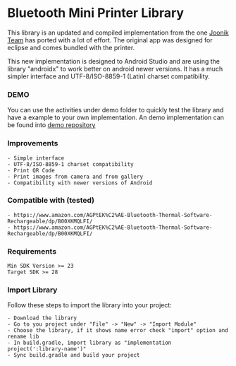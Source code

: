 # Bluetooth Mini Printer Library
This library is an updated and compiled implementation from the one [Joonik Team](https://github.com/Joonik/BlueToothDEMO) has ported with a lot of effort. The original app was designed for eclipse and comes bundled with the printer.

This new implementation is designed to Android Studio and are using the library "androidx" to work better on android newer versions. It has a much simpler interface and UTF-8/ISO-8859-1 (Latin) charset compatibility.

### DEMO
You can use the activities under demo folder to quickly test the library and have a example to your own implementation. An demo implementation can be found into [demo repository](https://github.com/thiagoyou/bluetooth-mini-printer-demo) 

### Improvements
    - Simple interface
    - UTF-8/ISO-8859-1 charset compatibility
    - Print QR Code
    - Print images from camera and from gallery
    - Compatibility with newer versions of Android

### Compatible with (tested)
    - https://www.amazon.com/AGPtEK%C2%AE-Bluetooth-Thermal-Software-Rechargeable/dp/B00XKMQLFI/
    - https://www.amazon.com/AGPtEK%C2%AE-Bluetooth-Thermal-Software-Rechargeable/dp/B00XKMQLFI/

### Requirements
    Min SDK Version >= 23
    Target SDK >= 28
    
### Import Library
Follow these steps to import the library into your project:

    - Download the library
    - Go to you project under "File" -> "New" -> "Import Module"
    - Choose the library, if it shows name error check "import" option and rename lib
    - In build.gradle, import library as "implementation project(':library-name')"
    - Sync build.gradle and build your project